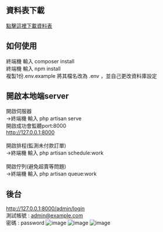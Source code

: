 ## 資料表下載

[點擊這裡下載資料表](https://drive.google.com/file/d/1LfvcsFutw7XaaEMK16vUreSlecN2e9Bn/view?usp=sharing)

## 如何使用
終端機 輸入
composer install
</br>
終端機 輸入
npm install
</br>
複製1份.env.example 將其檔名改為 .env ，並自己更改資料庫設定
</br>


## 開啟本地端server
開啟伺服器
</br>
->終端機 輸入 php artisan serve
</br>
開啟成功會監聽port:8000
</br>
http://127.0.0.1:8000
</br>
</br>
開啟排程(監測未付款訂單)
</br>
->終端機 輸入 php artisan schedule:work
</br>
</br>
開啟佇列(避免超賣等問題)
</br>
->終端機 輸入 php artisan queue:work


## 後台
http://127.0.0.1:8000/admin/login
</br>
測試帳號 : admin@example.com
</br>
密碼     : password
![image](https://github.com/user-attachments/assets/5071c0ca-49d0-412b-a99b-ce5310a66efc)
![image](https://github.com/user-attachments/assets/8239b8c5-81fc-46d2-b878-0ab9a417212d)
![image](https://github.com/user-attachments/assets/034e821d-9689-4149-bba7-6dfacf460e92)

